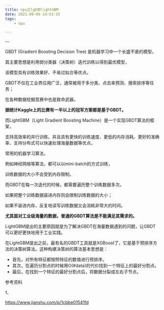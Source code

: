 ```yaml
---
title: npu之lgb即lightGBM
date: 2021-09-09 14:53:33
tags:
	- npu

---
```


--

GBDT (Gradient Boosting Decision Tree) 是机器学习中一个长盛不衰的模型，

其主要思想是利用弱分类器（决策树）迭代训练以得到最优模型，

该模型具有训练效果好、不易过拟合等优点。

GBDT不仅在工业界应用广泛，通常被用于多分类、点击率预测、搜索排序等任务；

在各种数据挖掘竞赛中也是致命武器，

**据统计Kaggle上的比赛有一半以上的冠军方案都是基于GBDT。**

而LightGBM（Light Gradient Boosting Machine）是一个实现GBDT算法的框架，

支持高效率的并行训练，并且具有更快的训练速度、更低的内存消耗、更好的准确率、支持分布式可以快速处理海量数据等优点。



常用的机器学习算法，

例如神经网络等算法，都可以以mini-batch的方式训练，

训练数据的大小不会受到内存限制。

而GBDT在每一次迭代的时候，都需要遍历整个训练数据多次。

如果把整个训练数据装进内存则会限制训练数据的大小；

如果不装进内存，反复地读写训练数据又会消耗非常大的时间。

**尤其面对工业级海量的数据，普通的GBDT算法是不能满足其需求的。**

LightGBM提出的主要原因就是为了解决GBDT在海量数据遇到的问题，让GBDT可以更好更快地用于工业实践。



在LightGBM提出之前，最有名的GBDT工具就是XGBoost了，它是基于预排序方法的决策树算法。这种构建决策树的算法基本思想是：

- 首先，对所有特征都按照特征的数值进行预排序。
- 其次，在遍历分割点的时候用O(#data)的代价找到一个特征上的最好分割点。
- 最后，在找到一个特征的最好分割点后，将数据分裂成左右子节点。





参考资料

1、

https://www.jianshu.com/p/1cbbe01541fd
